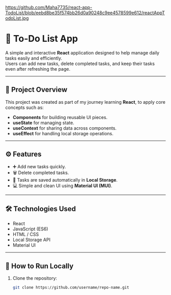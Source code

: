 https://github.com/Maha7735/react-app-TodoList/blob/eebd8be35f574bb26d0a90248c9ee4578599e612/reactAppTodoList.jpg



# 🧠 To-Do List App

A simple and interactive **React** application designed to help manage daily tasks easily and efficiently.  
Users can add new tasks, delete completed tasks, and keep their tasks even after refreshing the page.

---

## 🎯 Project Overview
This project was created as part of my journey learning **React**, to apply core concepts such as:
- **Components** for building reusable UI pieces.
- **useState** for managing state.
- **useContext** for sharing data across components.
- **useEffect** for handling local storage operations.

---

## ⚙️ Features
- ➕ Add new tasks quickly.
- 🗑️ Delete completed tasks.
- 💾 Tasks are saved automatically in **Local Storage**.
- 💻 Simple and clean UI using **Material UI (MUI)**.

---

## 🛠️ Technologies Used
- React  
- JavaScript (ES6)  
- HTML / CSS  
- Local Storage API  
- Material UI  

---

## 🚀 How to Run Locally
1. Clone the repository:
   ```bash
   git clone https://github.com/username/repo-name.git
